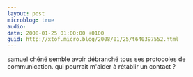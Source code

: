 ```yaml
---
layout: post
microblog: true
audio: 
date: 2008-01-25 01:00:00 +0100
guid: http://xtof.micro.blog/2008/01/25/t640397552.html
---
```

samuel chéné semble avoir débranché tous ses protocoles de communication. qui pourrait m'aider à rétablir un contact ?
